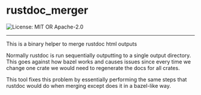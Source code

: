 <!-- sync-readme title [[ -->
# rustdoc_merger
<!-- sync-readme ]] -->

<!-- sync-readme badge [[ -->
![License: MIT OR Apache-2.0](https://img.shields.io/badge/license-MIT%20OR%20Apache--2.0-purple.svg?style=flat-sqare)
<!-- sync-readme ]] -->

---

<!-- sync-readme rustdoc [[ -->
This is a binary helper to merge rustdoc html outputs

Normally rustdoc is run sequentially outputting to a single output directory. This goes against how
bazel works and causes issues since every time we change one crate we would need to regenerate the docs for all crates.

This tool fixes this problem by essentially performing the same steps that rustdoc would do when merging except does it
in a bazel-like way.
<!-- sync-readme ]] -->
